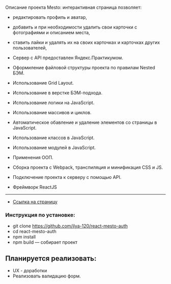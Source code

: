 Описание проекта
Mesto: интерактивная страница позволяет:
 * редактировать профиль и аватар,
 * добавить и при необходимости удалить свои карточки с фотографиями и описанием места,
 * ставить лайки и удалять их на своих карточках и карточках других пользователей,
 * Сервер с API предоставлен Яндекс.Практикумом.

* Оформиление файловой структуры проекта по правилам Nested БЭМ.
* Использование Grid Layout.
* Использование в верстке БЭМ-подхода.
* Использование логики на JavaScript.
* Использование массивов и циклов.
* Автоматическое обавление и удаление элементов со страницы в JavaScript.
* Использование классов в JavaScript.
* Использование модулей в JavaScript.
* Применения ООП.
* Cборка проекта с Webpack, транспиляция и минификация CSS и JS.
* Подключение проекта к серверу с помощью API.
* Фреймворк ReactJS

__________
* [Ссылка на страницу](https://miskevichstanislav.github.io/react-mesto-auth/)

### Инструкция по установке:

* git clone https://github.com/ilya-120/react-mesto-auth
* cd react-mesto-auth
* npm install
* npm build — собирает проект


## Планируется реализовать:
* UX - доработки
* Реализовать валидацию форм.